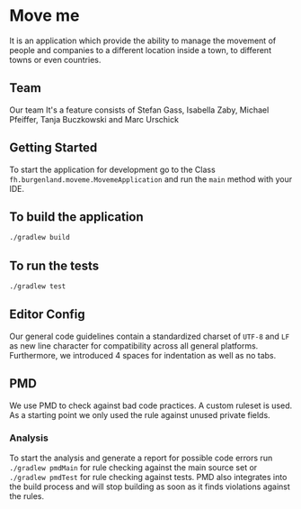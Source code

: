 # Move me

It is an application which provide the ability to manage the movement of people and companies to a different location
inside a town, to different towns or even countries.

## Team

Our team It's a feature consists of Stefan Gass, Isabella Zaby, Michael Pfeiffer, Tanja Buczkowski and Marc Urschick

## Getting Started

To start the application for development go to the Class `fh.burgenland.moveme.MovemeApplication` and run the `main` method with your IDE.

## To build the application

```sh
./gradlew build
```

## To run the tests

```sh
./gradlew test
```

## Editor Config

Our general code guidelines contain a standardized charset of ```UTF-8``` and ```LF``` as new line character for compatibility across all general platforms. Furthermore, we introduced 4 spaces for indentation as well as no tabs.

## PMD

We use PMD to check against bad code practices. A custom ruleset is used. As a starting point we only used the rule against unused private fields.

### Analysis

To start the analysis and generate a report for possible code errors run ```./gradlew pmdMain``` for rule checking against the main source set or ```./gradlew pmdTest``` for rule checking against tests. PMD also integrates into the build process and will stop building as soon as it finds violations against the rules.
